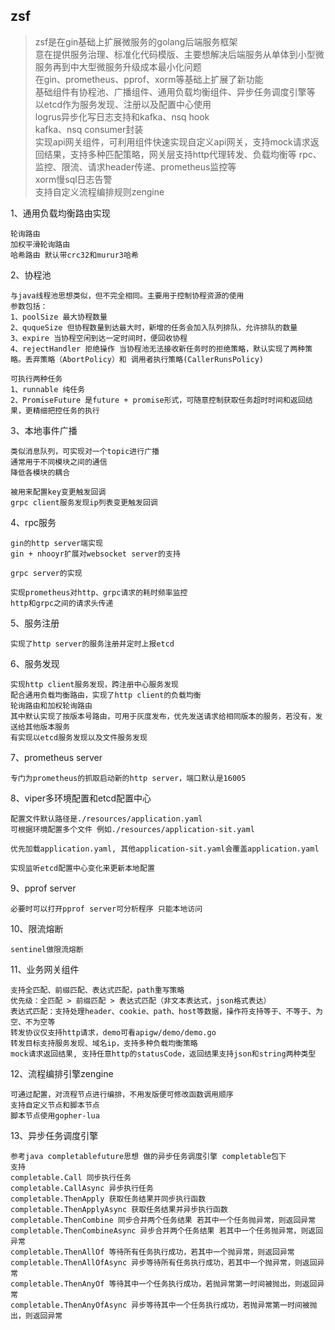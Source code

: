 zsf
---
> zsf是在gin基础上扩展微服务的golang后端服务框架  
> 意在提供服务治理、标准化代码模版、主要想解决后端服务从单体到小型微服务再到中大型微服务升级成本最小化问题  
> 在gin、prometheus、pprof、xorm等基础上扩展了新功能  
> 基础组件有协程池、广播组件、通用负载均衡组件、异步任务调度引擎等   
> 以etcd作为服务发现、注册以及配置中心使用  
> logrus异步化写日志支持和kafka、nsq hook  
> kafka、nsq consumer封装  
> 实现api网关组件，可利用组件快速实现自定义api网关，支持mock请求返回结果，支持多种匹配策略，网关层支持http代理转发、负载均衡等
> rpc、监控、限流、请求header传递、prometheus监控等  
> xorm慢sql日志告警  
> 支持自定义流程编排规则zengine
>
1、通用负载均衡路由实现

```
轮询路由
加权平滑轮询路由
哈希路由 默认带crc32和murur3哈希
```

2、协程池

```
与java线程池思想类似，但不完全相同。主要用于控制协程资源的使用
参数包括：
1、poolSize 最大协程数量
2、ququeSize 但协程数量到达最大时，新增的任务会加入队列排队，允许排队的数量
3、expire 当协程空闲到达一定时间时，便回收协程
4、rejectHandler 拒绝操作 当协程池无法接收新任务时的拒绝策略，默认实现了两种策略。丢弃策略（AbortPolicy）和 调用者执行策略(CallerRunsPolicy)

可执行两种任务
1、runnable 纯任务 
2、PromiseFuture 是future + promise形式，可随意控制获取任务超时时间和返回结果，更精细把控任务的执行
```

3、本地事件广播

```
类似消息队列，可实现对一个topic进行广播
通常用于不同模块之间的通信
降低各模块的耦合

被用来配置key变更触发回调
grpc client服务发现ip列表变更触发回调
```

4、rpc服务

```
gin的http server端实现
gin + nhooyr扩展对websocket server的支持

grpc server的实现

实现prometheus对http、grpc请求的耗时频率监控
http和grpc之间的请求头传递
```

5、服务注册

```
实现了http server的服务注册并定时上报etcd  
```

6、服务发现

```
实现http client服务发现，跨注册中心服务发现  
配合通用负载均衡路由，实现了http client的负载均衡  
轮询路由和加权轮询路由  
其中默认实现了按版本号路由，可用于灰度发布，优先发送请求给相同版本的服务，若没有，发送给其他版本服务
有实现以etcd服务发现以及文件服务发现
```

7、prometheus server

```
专门为prometheus的抓取启动新的http server，端口默认是16005
```

8、viper多环境配置和etcd配置中心

```
配置文件默认路径是./resources/application.yaml
可根据环境配置多个文件 例如./resources/application-sit.yaml

优先加载application.yaml, 其他application-sit.yaml会覆盖application.yaml

实现监听etcd配置中心变化来更新本地配置
```

9、pprof server

```
必要时可以打开pprof server可分析程序 只能本地访问
```

10、限流熔断

```
sentinel做限流熔断
```

11、业务网关组件

```
支持全匹配、前缀匹配、表达式匹配，path重写策略
优先级：全匹配 > 前缀匹配 > 表达式匹配（非文本表达式，json格式表达）
表达式匹配：支持处理header、cookie、path、host等数据，操作符支持等于、不等于、为空、不为空等
转发协议仅支持http请求，demo可看apigw/demo/demo.go
转发目标支持服务发现、域名ip，支持多种负载均衡策略
mock请求返回结果, 支持任意http的statusCode，返回结果支持json和string两种类型
```

12、流程编排引擎zengine

```
可通过配置，对流程节点进行编排，不用发版便可修改函数调用顺序
支持自定义节点和脚本节点
脚本节点使用gopher-lua
```

13、异步任务调度引擎

```
参考java completablefuture思想 做的异步任务调度引擎 completable包下  
支持  
completable.Call 同步执行任务  
completable.CallAsync 异步执行任务  
completable.ThenApply 获取任务结果并同步执行函数  
completable.ThenApplyAsync 获取任务结果并异步执行函数  
completable.ThenCombine 同步合并两个任务结果 若其中一个任务抛异常，则返回异常  
completable.ThenCombineAsync 异步合并两个任务结果 若其中一个任务抛异常，则返回异常  
completable.ThenAllOf 等待所有任务执行成功，若其中一个抛异常，则返回异常  
completable.ThenAllOfAsync 异步等待所有任务执行成功，若其中一个抛异常，则返回异常  
completable.ThenAnyOf 等待其中一个任务执行成功，若抛异常第一时间被抛出，则返回异常  
completable.ThenAnyOfAsync 异步等待其中一个任务执行成功，若抛异常第一时间被抛出，则返回异常  
```

